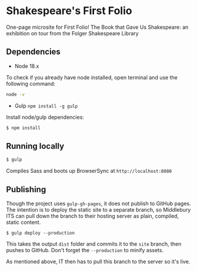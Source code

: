 # Shakespeare's First Folio

One-page microsite for First Folio! The Book that Gave Us Shakespeare: an exhibition on tour from the Folger Shakespeare Library

## Dependencies

- Node 18.x

To check if you already have node installed, open terminal and use the following command:

```bash
node -v
```

- Gulp `npm install -g gulp`

Install node/gulp dependencies:

```bash
$ npm install
```

## Running locally

```bash
$ gulp
```

Compiles Sass and boots up BrowserSync at `http://localhost:8080`

## Publishing

Though the project uses `gulp-gh-pages`, it does not publish to GitHub pages. The intention is to deploy the static site to a separate branch, so Middlebury ITS can pull down the branch to their hosting server as plain, compiled, static content.

```
$ gulp deploy --production
```

This takes the output `dist` folder and commits it to the `site` branch, then pushes to GitHub. Don't forget the `--production` to minify assets.

As mentioned above, IT then has to pull this branch to the server so it's live.
